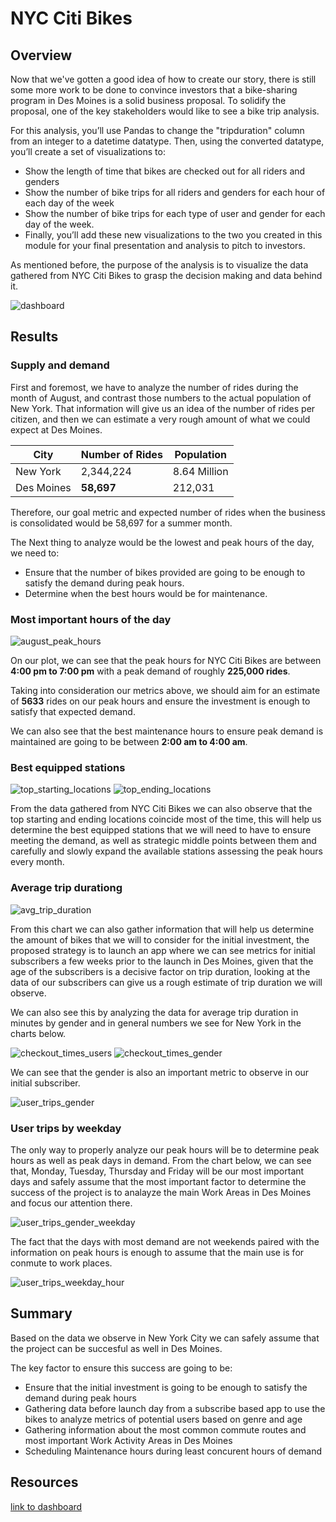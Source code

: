 # NYC Citi Bikes

## Overview
Now that we've gotten a good idea of how to create our story, there is still some more work to be done to convince investors that a bike-sharing program in Des Moines is a solid business proposal. To solidify the proposal, one of the key stakeholders would like to see a bike trip analysis.

For this analysis, you’ll use Pandas to change the "tripduration" column from an integer to a datetime datatype. Then, using the converted datatype, you’ll create a set of visualizations to:

- Show the length of time that bikes are checked out for all riders and genders
- Show the number of bike trips for all riders and genders for each hour of each day of the week
- Show the number of bike trips for each type of user and gender for each day of the week.
- Finally, you’ll add these new visualizations to the two you created in this module for your final presentation and analysis to pitch to investors.

As mentioned before, the purpose of the analysis is to visualize the data gathered from NYC Citi Bikes to grasp the decision making and data behind it.

![dashboard](https://github.com/carloshgalvan95/bikesharing/blob/main/NYC_citi_bikes_dashboard.png)

## Results

### Supply and demand
First and foremost, we have to analyze the number of rides during the month of August, and contrast those numbers to the actual population of New York. That information will give us an idea of the number of rides per citizen, and then we can estimate a very rough amount of what we could expect at Des Moines.

|**City**  |**Number of Rides**|**Population**|
|----------|-------------------|--------------|
|New York  |2,344,224          |8.64 Million  |
|Des Moines|**58,697**         |212,031       |

Therefore, our goal metric and expected number of rides when the business is consolidated would be 58,697 for a summer month.

The Next thing to analyze would be the lowest and peak hours of the day, we need to:

- Ensure that the number of bikes provided are going to be enough to satisfy the demand during peak hours.
- Determine when the best hours would be for maintenance.

### Most important hours of the day

![august_peak_hours](https://github.com/carloshgalvan95/bikesharing/blob/main/August%20Peak%20Hours.png)

On our plot, we can see that the peak hours for NYC Citi Bikes are between **4:00 pm to 7:00 pm** with a peak demand of roughly **225,000 rides**.

Taking into consideration our metrics above, we should aim for an estimate of **5633** rides on our peak hours and ensure the investment is enough to satisfy that expected demand.

We can also see that the best maintenance hours to ensure peak demand is maintained are going to be between **2:00 am to 4:00 am**.

### Best equipped stations

![top_starting_locations](https://github.com/carloshgalvan95/bikesharing/blob/main/Top%20Starting%20Locations.png)
![top_ending_locations](https://github.com/carloshgalvan95/bikesharing/blob/main/Top_Ending_Locations.png)

From the data gathered from NYC Citi Bikes we can also observe that the top starting and ending locations coincide most of the time, this will help us determine the best equipped stations that we will need to have to ensure meeting the demand, as well as strategic middle points between them and carefully and slowly expand the available stations assessing the peak hours every month.

### Average trip durationg

![avg_trip_duration](https://github.com/carloshgalvan95/bikesharing/blob/main/Average_Trip_Duration.png)

From this chart we can also gather information that will help us determine the amount of bikes that we will to consider for the initial investment, the proposed strategy is to launch an app where we can see metrics for initial subscribers a few weeks prior to the launch in Des Moines, given that the age of the subscribers is a decisive factor on trip duration, looking at the data of our subscribers can give us a rough estimate of trip duration we will observe.

We can also see this by analyzing the data for average trip duration in minutes by gender and in general numbers we see for New York in the charts below.

![checkout_times_users](https://github.com/carloshgalvan95/bikesharing/blob/main/Checkout_Times_For_Users.png)
![checkout_times_gender](https://github.com/carloshgalvan95/bikesharing/blob/main/Checkout_Times_gender.png)

We can see that the gender is also an important metric to observe in our initial subscriber.

![user_trips_gender](https://github.com/carloshgalvan95/bikesharing/blob/main/Trips_gender.png)

### User trips by weekday

The only way to properly analyze our peak hours will be to determine peak hours as well as peak days in demand. From the chart below, we can see that, Monday, Tuesday, Thursday and Friday will be our most important days and safely assume that the most important factor to determine the success of the project is to analayze the main Work Areas in Des Moines and focus our attention there. 

![user_trips_gender_weekday](https://github.com/carloshgalvan95/bikesharing/blob/main/User_Trips_gender_weekday.png)

The fact that the days with most demand are not weekends paired with the information on peak hours is enough to assume that the main use is for conmute to work places.

![user_trips_weekday_hour](https://github.com/carloshgalvan95/bikesharing/blob/main/User_Trips_weekday_hour.png)



## Summary

Based on the data we observe in New York City we can safely assume that the project can be succesful as well in Des Moines.

The key factor to ensure this success are going to be:
- Ensure that the initial investment is going to be enough to satisfy the demand during peak hours
- Gathering data before launch day from a subscribe based app to use the bikes to analyze metrics of potential users based on genre and age
- Gathering information about the most common commute routes and most important Work Activity Areas in Des Moines
- Scheduling Maintenance hours during least concurent hours of demand

## Resources
[link to dashboard](https://public.tableau.com/views/NYC_citi_bikes_challenge/Story1?:language=en-US&publish=yes&:display_count=n&:origin=viz_share_link)
